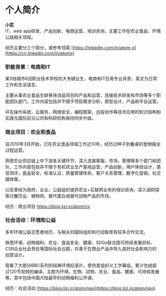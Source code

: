# 个人简介

**小匡**  
 IT、web app研发、产品创新、电商运营、培训咨询，主要工作在农业食品、环境公益相关领域。  
  
经历主要分三个部分，或参考领英 [https://linkedin.com/in/atom-x](https://cn.linkedin.com/in/atomx)  
  


### **职能背景：电商和IT**

某3线城市8流职业技术学校的大专肄业生，电商和IT应用专业背景，英文为日常工作和生活语言。

主要从事农业食品生鲜等快消品项目的产品和运营，连接技术研发和市场等多个职能团队部门，工作内容包括并不限于项目需求分析，原型设计，产品和平台运营。

并在操作系统，云服务，网络安全，编程框架，远程协作等技术应用的知识结构和实践与国际前沿公司和科研机构保持同步升级。  
  


### **商业项目：农业和食品**

自2010年3月开始，已在农业食品领域工作近10年，经历过种子到餐桌的食物链全过程运营。

熟悉农业供应链上中下游各关键环节，深入连接客服，市场，管理等多个部门和团队，工作内容包括并不限于有机农业生产基地运营，产品创新，用户体验设计，感官测评，食品安全，标准认证，质量管理体系，客户关系管理，数字化营销，社交媒体等。

以及曾经为政府，企业，公益组织提供农业+互联网业务的培训咨询，深入调研探索过餐饮业、植物肉、替代蛋白或替代动物产品的市场。  
  
经历：商业项目 [https://blog.lizi.in/atom/cv ](https://blog.lizi.in/atom/cv)  




### **社会活动：环境和公益**

多年环境公益志愿者经历，与相关的国际组织和行动智库有较多合作交流。

熟悉环境、动物福利、农业、食品安全、健康、SDGs联合国可持续发展目标、CSR企业社会责任等国际社会议题，并善于在商业产品中导入良好社会影响力的创意设计。

观看了大部分BBC系列的经典环境纪录片，曾热爱组织义工字幕组，累计完成超过120节视频的编译，主题为环境、生物、动物、农业、食品、健康、可持续发展等，其中包括中国大陆最早的动物福利公开课。  
  
 经历：社会活动 [https://blog.lizi.in/atom/npo](https://blog.lizi.in/atom/npo)  
  
  
  
  
  
  
  
  


